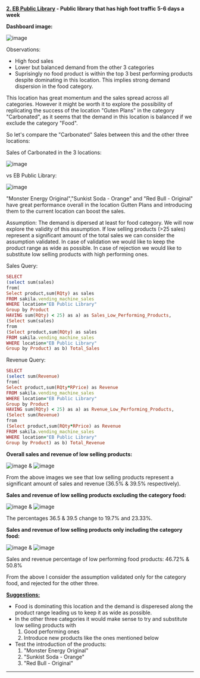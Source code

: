 **<ins>2. EB Public Library</ins> - Public library that has high foot traffic 5-6 days a week**

**Dashboard image:**

![image](https://user-images.githubusercontent.com/69303154/207379608-15f15b97-76cf-4dee-a1be-61394c300ccf.png)

Observations:

- High food sales
- Lower but balanced demand from the other 3 categories
- Suprisingly no food product is within the top 3 best performing products despite dominating in this location. This implies strong demand dispersion in the food category.

This location has great momentum and the sales spread across all categories. However it might be worth it to explore the possibility of replicating the success
of the location "Guten Plans" in the category "Carbonated", as it seems that the demand in this location is balanced if we exclude the category "Food".

So let's compare the "Carbonated" Sales between this and the other three locations:

Sales of Carbonated in the 3 locations:

![image](https://user-images.githubusercontent.com/69303154/205494576-4072e9bd-bde4-455c-bb48-1ffce850707e.png) 

vs EB Public Library:

![image](https://user-images.githubusercontent.com/69303154/205494597-5a346e9c-8ff8-4e11-ae12-614e8f311d20.png)

"Monster Energy Original","Sunkist Soda - Orange" and "Red Bull - Original" have great performance overall in the location Gutten Plans and introducing them to the current location can boost the sales.

Assumption: The demand is dipersed at least for food category. We will now explore the validity of this assumption.
If low selling products (>25 sales) represent a significant amount of the total sales we can consider the assumption validated.
In case of validation we would like to keep the product range as wide as possible. 
In case of rejection we would like to substitute low selling products with high performing ones.

Sales Query: 
```ruby
SELECT
(select sum(sales)
from(
Select product,sum(RQty) as sales
FROM sakila.vending_machine_sales
WHERE location="EB Public Library"
Group by Product
HAVING sum(RQty) < 25) as a) as Sales_Low_Performing_Products,
(Select sum(sales)
from
(Select product,sum(RQty) as sales
FROM sakila.vending_machine_sales
WHERE location="EB Public Library"
Group by Product) as b) Total_Sales
```
Revenue Query:
```ruby
SELECT
(select sum(Revenue)
from(
Select product,sum(RQty*RPrice) as Revenue
FROM sakila.vending_machine_sales
WHERE location="EB Public Library"
Group by Product
HAVING sum(RQty) < 25) as a) as Rvenue_Low_Performing_Products,
(Select sum(Revenue)
from
(Select product,sum(RQty*RPrice) as Revenue
FROM sakila.vending_machine_sales
WHERE location="EB Public Library"
Group by Product) as b) Total_Revenue
```

**Overall sales and revenue of low selling products:**

![image](https://user-images.githubusercontent.com/69303154/207388052-1a9ba5d0-c54c-4d55-99a5-5e542a649673.png) & ![image](https://user-images.githubusercontent.com/69303154/207388388-70412d77-e0ca-4bf0-8a74-771fcf04655a.png)

From the above images we see that low selling products represent a significant amount of sales and revenue (36.5% & 39.5% respectively). 

**Sales and revenue of low selling products excluding the category food:**

![image](https://user-images.githubusercontent.com/69303154/207391966-6e52deec-dd88-4cee-8f9f-6a9b0db46e75.png) & ![image](https://user-images.githubusercontent.com/69303154/207392049-54fe2399-1483-48ee-bc15-cc2b560b7acb.png)

The percentages 36.5 & 39.5 change to 19.7% and 23.33%.

**Sales and revenue of low selling products only including the category food:**

![image](https://user-images.githubusercontent.com/69303154/207393139-9a695dba-3157-4d50-95df-57b41a5a8d1f.png) & ![image](https://user-images.githubusercontent.com/69303154/207393194-82c7170d-8088-4b08-8e86-59b99805b796.png)

Sales and revenue percentage of low performing food products: 46.72% & 50.8%

From the above I consider the assumption validated only for the category food, and rejected for the other three.

**<ins>Suggestions:</ins>** 
- Food is dominating this location and the demand is disperesed along the product range leading us to keep it as wide as possible.
- In the other three categories it would make sense to try and substitute low selling products with 
  1. Good performing ones
  2. Introduce new products like the ones mentioned below
- Test the introduction of the products: 
  1. "Monster Energy Original"
  2. "Sunkist Soda - Orange" 
  3. "Red Bull - Original"

---
